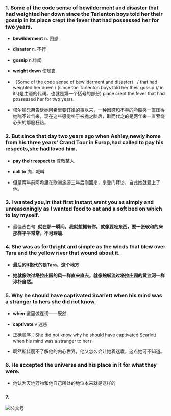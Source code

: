 ### 1. Some of the code sense of bewilderment and disaster that had weighted her down since the Tarlenton boys told her their gossip in its place crept the fever that had possessed her for two years.

* __bewilderment__ n. 困惑

* __disaster__ n. 不行

* __gossip__ n.绯闻

* __weight down__ 使颓丧

* （Some of the code sense of bewilderment and disaster） / that had weighted her down / (since the Tarlenton boys told her their gossip )/ in its(是主语的代词，也就是第一个括号的部分) place crept the fever that had possessed her for two years.

* 塔尔顿兄弟告诉她阿希里要订婚的事以来，一种困惑和不幸的冷酷感一直压得她喘不过气来，现在这些感觉终于被抛之脑后，取而代之的是两年来一直萦绕心头的那股狂热。

### 2. But since that day two years ago when Ashley,newly home from his three years' Crand Tour in Europ,had called to pay his respects,she had loved him.

* __pay their respect to__ 尊敬某人

* __call to__ 向...喊叫

* 但是两年前阿希里在欧洲旅游三年后刚回来，来登门拜访，自此她就爱上了他。

 
### 3. I wanted you,in that first instant,want you as simply and unreasoningly as I wanted food to eat and a soft bed on which to lay myself.

* 最佳表白句: __就在那一瞬间，我就想拥有你。就像要吃东西，要一张软和的床那样平平常常，不可理喻.__



### 4. She was as forthright and simple as the winds that blew over Tara and the yellow river that wound about it.

* __最后的it指代的是Tara，这个地方__

* __她就像吹过塔拉庄园的风一样直来直去，就像蜿蜒流过塔拉庄园的黄浊河一样淳朴自然。__


### 5. Why he should have captivated Scarlett when his mind was a stranger to hers she did not know.

* __when__ 这里做连词——既然

* __captivate__ v 迷惑

*  正确顺序：She did not know why he should have captivated Scarlett when his mind was a stranger to hers

* 既然斯佳丽不了解他的内心世界，他又怎么会让她着迷囊，这点她可不知道。

### 6. He accepted the universe and his place in it for what they were.

* 他认为天地万物和他自己所处的地位本来就是这样的

### 7. 




 <img src="http://7xovlo.com1.z0.glb.clouddn.com/qrcode_for_gh_aa82d839deef_344.jpg"  alt="公众号" align="center" />  








